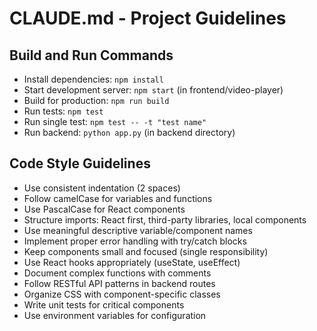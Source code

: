 # CLAUDE.md - Project Guidelines

## Build and Run Commands
- Install dependencies: `npm install`
- Start development server: `npm start` (in frontend/video-player)
- Build for production: `npm run build`
- Run tests: `npm test`
- Run single test: `npm test -- -t "test name"`
- Run backend: `python app.py` (in backend directory)

## Code Style Guidelines
- Use consistent indentation (2 spaces)
- Follow camelCase for variables and functions
- Use PascalCase for React components
- Structure imports: React first, third-party libraries, local components
- Use meaningful descriptive variable/component names
- Implement proper error handling with try/catch blocks
- Keep components small and focused (single responsibility)
- Use React hooks appropriately (useState, useEffect)
- Document complex functions with comments
- Follow RESTful API patterns in backend routes
- Organize CSS with component-specific classes
- Write unit tests for critical components
- Use environment variables for configuration